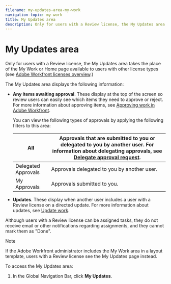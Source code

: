 ```yaml
---
filename: my-updates-area-my-work
navigation-topic: my-work
title: My Updates area
description: Only for users with a Review license, the My Updates area takes the place of the My Work or Home page available to users with other license types (see Adobe Workfront licenses overview.)
---
```


# My Updates area

Only for users with a Review license, the My Updates area takes the place of the My Work or Home page available to users with other license types (see [Adobe Workfront licenses overview](../../../administration-and-setup/add-users/access-levels-and-object-permissions/wf-licenses.md).)

The My Updates area displays the following information:

* **Any items awaiting approval**. These display at the top of the screen so review users can easily see which items they need to approve or reject. For more information about approving items, see [Approving work in Adobe Workfront](../../../review-and-approve-work/manage-approvals/approving-work.md).

  You can view the following types of approvals by applying the following filters to this area:

  | All |Approvals that are submitted to you or delegated to you by another user. For information about delegating approvals, see [Delegate approval request](../../../review-and-approve-work/manage-approvals/delegate-approval-requests.md).  |
  |---|---|
  | Delegated Approvals |Approvals delegated to you by another user.  |
  | My Approvals |Approvals submitted to you.  |

* **Updates**. These display when another user includes a user with a Review license on a directed update. For more information about updates, see [Update work](../../../workfront-basics/updating-work-items-and-viewing-updates/update-work.md).

Although users with a Review license can be assigned tasks, they do not receive email or other notifications regarding assignments, and they cannot mark them as "Done".

>[!NOTE]
>
>If the Adobe Workfront administrator includes the My Work area in a layout template, users with a Review license see the My Updates page instead.

To access the My Updates area:

1. In the Global Navigation Bar, click **My Updates**.

